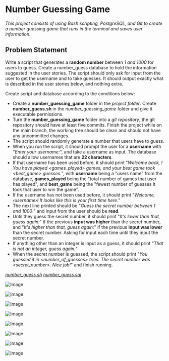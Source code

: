 # Number Guessing Game

*This project consists of using Bash scripting, PostgreSQL, and Git to create a number guessing game that runs in the terminal and saves user information.*

## Problem Statement

   Write a script that generates a **random number** between *1 and 1000* for users to guess. Create a number_guess database to hold the information suggested in the user stories. The script should only ask for input from the user to get the username and to take guesses. It should output exactly what is described in the user stories below, and nothing extra.  

Create script and database according to the conditions below:

-  Create a **number_guessing_game** folder in the *project folder*. Create **number_guess.sh** in the *number_guessing_game* folder and give it executable permissions. 
- Turn the **number_guessing_game** folder into a *git repository*, the git repository should have at least five commits. Finish the project while on the main branch, the working tree should be clean and should not have any uncommitted changes.
- The script should randomly generate a number that users have to guess.
- When you run the script, it should prompt the user for a **username** with "*Enter your username:*", and take a username as input. The database should allow usernames that are **22 characters**.
-  If that username has been used before, it should print "*Welcome back, <username>! You have played <games_played> games, and your best game took <best_game> guesses.*", with **username** being a "users name" from the database, **games_played** being the "total number of games that user has played", and **best_game** being the "fewest number of guesses it took that user to win the game".
- If the username has not been used before, it should print "*Welcome, ‹username›! It looks like this is your first time here.*"
- The next line printed should be "*Guess the secret number between 1 and 1000:*" and input from the user should be **read**.
- Until they guess the secret number, it should print "*It's lower than that, guess again:*" if the previous **input was higher** than the secret number, and "*It's higher than that, guess again:*" if the previous **input was lower** than the secret number. Asking for input each time until they input the secret number.
- If anything other than an integer is input as a guess, it should print "*That is not an integer, guess again:*"
- When the secret number is guessed, the script should print "*You guessed it in <number_of_guesses> tries. The secret number was <secret_number>. Nice job!*" and finish running. 

[*number_guess.sh*](https://github.com/nikitanpatil1/Number-Guessing-Game/blob/main/number_guess.sh)
[*number_guess.sql*](https://github.com/nikitanpatil1/Number-Guessing-Game/blob/main/number_guess.sql)


![Image](https://github.com/user-attachments/assets/cc7f4f16-2a46-4ace-897e-bf23ae985f4b)

![Image](https://github.com/user-attachments/assets/cc442835-830e-4e50-9666-8d968ec75bb2)

![Image](https://github.com/user-attachments/assets/559e609a-030f-4697-9ea9-516193f94667)

![Image](https://github.com/user-attachments/assets/c18d489b-3dfe-4fa1-b143-27d09660576f)

![Image](https://github.com/user-attachments/assets/a814e0ef-963b-4aa6-96b1-52567a6842f3)

![Image](https://github.com/user-attachments/assets/3d8d9367-7067-4720-8467-ebe3b0c4002a)

![Image](https://github.com/user-attachments/assets/536c8149-61e3-4d3b-b11b-d65a04ff5055)

![Image](https://github.com/user-attachments/assets/e60049f8-e556-457b-881c-7d5583ac11c4)






